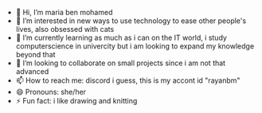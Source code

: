 - 👋 Hi, I’m maria ben mohamed
- 👀 I’m interested in new ways to use technology to ease other people's lives, also obsessed with cats
- 🌱 I’m currently learning as much as i can on the IT world, i study computerscience in univercity but i am looking to expand my knowledge beyond that
- 💞️ I’m looking to collaborate on small projects since i am not that advanced
- 📫 How to reach me: discord i guess, this is my accont id "rayanbm"
- 😄 Pronouns: she/her
- ⚡ Fun fact: i like drawing and knitting

<!---
maria-benmohamed/maria-benmohamed is a ✨ special ✨ repository because its `README.md` (this file) appears on your GitHub profile.
You can click the Preview link to take a look at your changes.
--->

